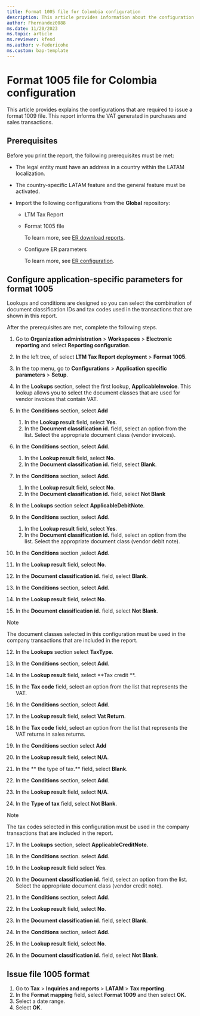 ```yaml
---
title: Format 1005 file for Colombia configuration
description: This article provides information about the configuration required to issue the Format 1005 file for Colombia. 
author: Fhernandez0088 
ms.date: 11/20/2023 
ms.topic: article
ms.reviewer: kfend
ms.author: v-federicohe
ms.custom: bap-template
---
```


# Format 1005 file for Colombia configuration

This article provides explains the configurations that are required to issue a format 1009 file. This report informs the VAT generated in purchases and sales transactions.

## Prerequisites

Before you print the report, the following prerequisites must be met: 

- The legal entity must have an address in a country within the LATAM localization.
- The country-specific LATAM feature and the general feature must be activated.
- Import the following configurations from the **Global** repository:

  - LTM Tax Report
  - Format 1005 file

    To learn more, see [ER download reports](../../../fin-ops-core/dev-itpro/analytics/er-download-configurations-global-repo.md).

  - Configure ER parameters

    To learn more, see [ER configuration](../../../fin-ops-core/dev-itpro/analytics/electronic-reporting-er-configure-parameters.md).

## Configure application-specific parameters for format 1005

Lookups and conditions are designed so you can select the combination of document classification IDs and tax codes used in the transactions that are shown in this report.

After the prerequisites are met, complete the following steps.

1. Go to **Organization administration** > **Workspaces** > **Electronic reporting** and select **Reporting configuration**.
2. In the left tree, of select **LTM Tax Report deployment** > **Format 1005**.
3. In the top menu, go to **Configurations** > **Application specific parameters** > **Setup**.
4. In the **Lookups** section, select the first lookup, **ApplicableInvoice**. This lookup allows you to select the document classes that are used for vendor invoices that contain VAT.
5. In the **Conditions** section, select **Add**

   1. In the **Lookup result** field, select **Yes**.
   2. In the **Document classification id.** field, select an option from the list. Select the appropriate document class (vendor invoices). 

6. In the **Conditions** section, select **Add**.

   1. In the **Lookup result** field, select **No**.
   2. In the **Document classification id.** field, select **Blank**.

7. In the **Conditions** section, select **Add**.

   1. In the **Lookup result** field, select **No**.
   2. In the **Document classification id.** field, select **Not Blank**

8. In the **Lookups** section select **ApplicableDebitNote**.
9. In the **Conditions** section, select **Add**.

   1. In the **Lookup result** field, select **Yes**.
   2.  In the **Document classification id.** field, select an option from the list. Select the appropriate document class (vendor debit note). 

10. In the **Conditions** section ,select **Add**.

   1. In the **Lookup result** field, select **No**.
   2. In the **Document classification id.** field, select **Blank**.

11. In the **Conditions** section, select **Add**.

  1. In the **Lookup result** field, select **No**.
  2. In the **Document classification id.** field, select **Not Blank**.

  > [!NOTE]
  > The document classes selected in this configuration must be used in the company transactions that are included in the report.

12. In the **Lookups** section select **TaxType**.
13. In the **Conditions** section, select **Add**.

  1. In the **Lookup result** field, select **Tax credit **.
  2. In the **Tax code** field, select an option from the list that represents the VAT. 

14. In the **Conditions** section, select **Add**.

  1. In the **Lookup result** field, select **Vat Return**.
  2. In the **Tax code** field, select an option from the list that represents the VAT returns in sales returns. 

15. In the **Conditions** section select **Add**

  1. In the **Lookup result** field, select **N/A**.
  2. In the ** the type of tax.** field, select **Blank**.

16. In the **Conditions** section, select **Add**.

  1. In the **Lookup result** field, select **N/A**.
  2. In the **Type of tax** field, select **Not Blank**.

  > [!NOTE]
  > The tax codes selected in this configuration must be used in the company transactions that are included in the report.

17. In the **Lookups** section, select **ApplicableCreditNote**.
18. In the **Conditions** section. select **Add**.

  1. In the **Lookup result** field select **Yes**.
  2. In the **Document classification id.** field, select an option from the list. Select the appropriate document class (vendor credit note). 

19. In the **Conditions** section, select **Add**.

  1. In the **Lookup result** field, select **No**.
  2. In the **Document classification id.** field, select **Blank**.

20. In the **Conditions** section, select **Add**.

  1. In the **Lookup result** field, select **No**.
  2. In the **Document classification id.** field, select **Not Blank**.

## Issue file 1005 format

1. Go to **Tax** > **Inquiries and reports** > **LATAM** > **Tax reporting**.
2. In the **Format mapping** field, select  **Format 1009** and then select **OK**.
3. Select a date range.
4. Select **OK**.
